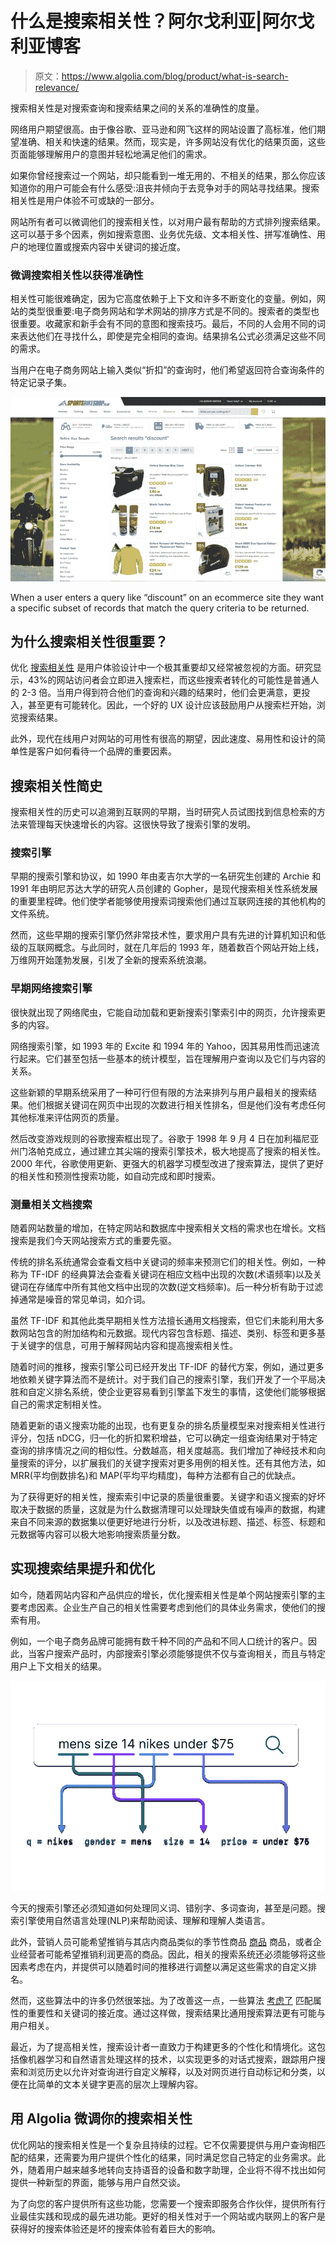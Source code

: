 # 什么是搜索相关性？阿尔戈利亚|阿尔戈利亚博客

> 原文：<https://www.algolia.com/blog/product/what-is-search-relevance/>

搜索相关性是对搜索查询和搜索结果之间的关系的准确性的度量。

网络用户期望很高。由于像谷歌、亚马逊和网飞这样的网站设置了高标准，他们期望准确、相关和快速的结果。然而，现实是，许多网站没有优化的结果页面，这些页面能够理解用户的意图并轻松地满足他们的需求。

如果你曾经搜索过一个网站，却只能看到一堆无用的、不相关的结果，那么你应该知道你的用户可能会有什么感受:沮丧并倾向于去竞争对手的网站寻找结果。搜索相关性是用户体验不可或缺的一部分。

网站所有者可以微调他们的搜索相关性，以对用户最有帮助的方式排列搜索结果。这可以基于[](https://www.algolia.com/doc/guides/managing-results/relevance-overview/in-depth/ranking-criteria/)多个因素，例如搜索意图、业务优先级、文本相关性、拼写准确性、用户的地理位置或搜索内容中关键词的接近度。

### [](#fine-tuning-search-relevance-for-accuracy%c2%a0)微调搜索相关性以获得准确性

相关性可能很难确定，因为它高度依赖于上下文和许多不断变化的变量。例如，网站的类型很重要:电子商务网站和学术网站的排序方式是不同的。搜索者的类型也很重要。收藏家和新手会有不同的意图和搜索技巧。最后，不同的人会用不同的词来表达他们在寻找什么，即使是完全相同的查询。结果排名公式必须满足这些不同的需求。

当用户在电子商务网站上输入类似“折扣”的查询时，他们希望返回符合查询条件的特定记录子集。

![search relevancy](img/07e6091541431bf486736b5a350e2e99.png)

When a user enters a query like “discount” on an ecommerce site they want a specific subset of records that match the query criteria to be returned.

## [](#why-does-search-relevance-matter%c2%a0)为什么搜索相关性很重要？

优化 [搜索相关性](https://blog.algolia.com/how-algolia-tackled-the-relevance-problem-of-search-engines/) 是用户体验设计中一个极其重要却又经常被忽视的方面。研究显示，43%的网站访问者会立即进入搜索栏，而这些搜索者转化的可能性是普通人的 2-3 倍。当用户得到符合他们的查询和兴趣的结果时，他们会更满意，更投入，甚至更有可能转化。因此，一个好的 UX 设计应该鼓励用户从搜索栏开始，浏览搜索结果。

此外，现代在线用户对网站的可用性有很高的期望，因此速度、易用性和设计的简单性是客户如何看待一个品牌的重要因素。

## [](#a-brief-history-of-search-relevance)搜索相关性简史

搜索相关性的历史可以追溯到互联网的早期，当时研究人员试图找到信息检索的方法来管理每天快速增长的内容。这很快导致了搜索引擎的发明。

### [](#search-engines)搜索引擎

早期的搜索引擎和协议，如 1990 年由麦吉尔大学的一名研究生创建的 Archie 和 1991 年由明尼苏达大学的研究人员创建的 Gopher，是现代搜索相关性系统发展的重要里程碑。他们使学者能够使用搜索词搜索他们通过互联网连接的其他机构的文件系统。

然而，这些早期的搜索引擎仍然非常技术性，要求用户具有先进的计算机知识和低级的互联网概念。与此同时，就在几年后的 1993 年，随着数百个网站开始上线，万维网开始蓬勃发展，引发了全新的搜索系统浪潮。

### [](#early-web-search-engines)早期网络搜索引擎

很快就出现了网络爬虫，它能自动加载和更新搜索引擎索引中的网页，允许搜索更多的内容。

网络搜索引擎，如 1993 年的 Excite 和 1994 年的 Yahoo，因其易用性而迅速流行起来。它们甚至包括一些基本的统计模型，旨在理解用户查询以及它们与内容的关系。

这些新颖的早期系统采用了一种可行但有限的方法来排列与用户最相关的搜索结果。他们根据关键词在网页中出现的次数进行相关性排名，但是他们没有考虑任何其他标准来评估网页的质量。

然后改变游戏规则的谷歌搜索框出现了。谷歌于 1998 年 9 月 4 日在加利福尼亚州门洛帕克成立，通过建立其尖端的搜索引擎技术，极大地提高了搜索的相关性。2000 年代，谷歌使用更新、更强大的机器学习模型改进了搜索算法，提供了更好的相关性和预测性搜索功能，如自动完成和即时搜索。

### [](#measuring-relevant-document-search%c2%a0%c2%a0%c2%a0)测量相关文档搜索

随着网站数量的增加，在特定网站和数据库中搜索相关文档的需求也在增长。文档搜索是我们今天网站搜索方式的重要先驱。

传统的排名系统通常会查看文档中关键词的频率来预测它们的相关性。例如，一种称为 TF-IDF 的经典算法会查看关键词在相应文档中出现的次数(术语频率)以及关键词在存储库中所有其他文档中出现的次数(逆文档频率)。后一种分析有助于过滤掉通常是噪音的常见单词，如介词。

虽然 TF-IDF 和其他此类早期相关性方法擅长通用文档搜索，但它们未能利用大多数网站包含的附加结构和元数据。现代内容包含标题、描述、类别、标签和更多基于关键字的信息，可用于解释网站内容和提高搜索相关性。

随着时间的推移，搜索引擎公司已经开发出 TF-IDF 的替代方案，例如，通过更多地依赖关键字算法而不是统计。对于我们自己的搜索引擎，我们开发了一个平局决胜和自定义排名系统，使企业更容易看到引擎盖下发生的事情，这使他们能够根据自己的需求定制相关性。

随着更新的语义搜索功能的出现，也有更复杂的排名质量模型来对搜索相关性进行评分，包括 nDCG，归一化的折扣累积增益，它可以确定一组查询结果对于特定查询的排序情况之间的相似性。分数越高，相关度越高。我们增加了神经技术和向量搜索的评分，以扩展我们的关键字搜索对更多用例的相关性。还有其他方法，如 MRR(平均倒数排名)和 MAP(平均平均精度)，每种方法都有自己的优缺点。

为了获得更好的相关性，搜索索引中记录的质量很重要。关键字和语义搜索的好坏取决于数据的质量，这就是为什么数据清理可以处理缺失值或有噪声的数据，构建来自不同来源的数据集以便更好地进行分析，以及改进标题、描述、标签、标题和元数据等内容可以极大地影响搜索质量分数。

## [](#implementing-search-result-boosting-and-optimization)实现搜索结果提升和优化

如今，随着网站内容和产品供应的增长，优化搜索相关性是单个网站搜索引擎的主要考虑因素。企业生产自己的相关性需要考虑到他们的具体业务需求，使他们的搜索有用。

例如，一个电子商务品牌可能拥有数千种不同的产品和不同人口统计的客户。因此，当客户搜索产品时，内部搜索引擎必须能够提供不仅与查询相关，而且与特定用户上下文相关的结果。

![NLP](img/2ac59e394d4422d246069acc20aa913b.png)

今天的搜索引擎还必须知道如何处理同义词、错别字、多词查询，甚至是问题。搜索引擎使用自然语言处理(NLP)来帮助阅读、理解和理解人类语言。

此外，营销人员可能希望推销与其店内商品类似的季节性商品 [商品](https://blog.algolia.com/what-is-searchandising/) 商品，或者企业经营者可能希望推销利润更高的商品。因此，相关的搜索系统还必须能够将这些因素考虑在内，并提供可以随着时间的推移进行调整以满足这些需求的自定义排名。

然而，这些算法中的许多仍然很笨拙。为了改善这一点，一些算法 [考虑了](https://blog.algolia.com/how-algolia-tackled-the-relevance-problem-of-search-engines/) 匹配属性的重要性和关键词的接近度。通过这样做，搜索结果比通用搜索算法更有可能与用户相关。

最近，为了提高相关性，搜索设计者一直致力于构建更多的[](https://blog.algolia.com/personalization-announcement/)个性化和情境化。这包括像机器学习和自然语言处理这样的技术，以实现更多的[](https://blog.algolia.com/conversational-search/)对话式搜索，跟踪用户搜索和浏览历史以允许对查询进行自定义解释，以及对网页进行自动标记和分类，以便在比简单的文本关键字更高的层次上理解内容。

## [](#fine-tune-your-search-relevance-with-algolia%c2%a0)用 Algolia 微调你的搜索相关性

优化网站的搜索相关性是一个复杂且持续的过程。它不仅需要提供与用户查询相匹配的结果，还需要为用户提供个性化的结果，同时满足您自己特定的业务需求。此外，随着用户越来越多地转向支持语音的设备和数字助理，企业将不得不找出如何提供一种新型的界面，能够与用户自然交谈。

为了向您的客户提供所有这些功能，您需要一个搜索即服务合作伙伴，提供所有行业最佳实践和现成的最先进功能。更好的相关性对于一个网站或内联网上的客户是获得好的搜索体验还是坏的搜索体验有着巨大的影响。